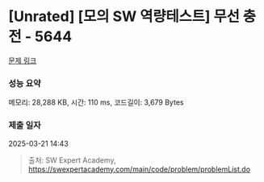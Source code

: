 # [Unrated] [모의 SW 역량테스트] 무선 충전 - 5644 

[문제 링크](https://swexpertacademy.com/main/code/problem/problemDetail.do?contestProbId=AWXRDL1aeugDFAUo) 

### 성능 요약

메모리: 28,288 KB, 시간: 110 ms, 코드길이: 3,679 Bytes

### 제출 일자

2025-03-21 14:43



> 출처: SW Expert Academy, https://swexpertacademy.com/main/code/problem/problemList.do